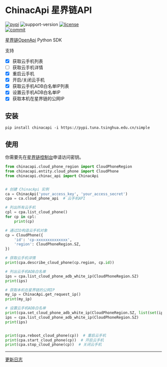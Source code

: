 # ChinacApi 星界链API

[![pypi](https://img.shields.io/pypi/v/chinacapi.svg)](https://pypi.org/project/chinacapi/)
![support-version](https://img.shields.io/pypi/pyversions/chinacapi) 
[![license](https://img.shields.io/github/license/AkagiYui/ChinacApi)](https://github.com/AkagiYui/ChinacApi/blob/master/LICENSE)  
[![commit](https://img.shields.io/github/last-commit/AkagiYui/ChinacApi)](https://github.com/AkagiYui/ChinacApi/commits/master)

[星界链OpenApi](https://docs-api.chinac.com/) Python SDK

支持

- [x] 获取云手机列表
- [ ] 获取云手机详情
- [x] 重启云手机
- [x] 开启/关闭云手机
- [x] 获取云手机ADB白名单IP列表
- [x] 设置云手机ADB白名单IP
- [x] 获取本机在星界链的公网IP

## 安装

```shell
pip install chinacapi -i https://pypi.tuna.tsinghua.edu.cn/simple
```

## 使用

你需要先在[星界链控制台](https://console.chinac.com/iam)申请访问密钥。

```python
from chinacapi.cloud_phone_region import CloudPhoneRegion
from chinacapi.entity.cloud_phone import CloudPhone
from chinacapi.chinac_api import ChinacApi


# 创建 ChinacApi 实例
ca = ChinacApi('your_access_key', 'your_access_secret')
cpa = ca.cloud_phone_api  # 云手机API

# 列出所有云手机
cpl = cpa.list_cloud_phone()
for cp in cpl:
    print(cp)

# 通过ID构造云手机对象
cp = CloudPhone({
    'id': 'cp-xxxxxxxxxxxxxx',
    'region': CloudPhoneRegion.SZ,
})

# 获取云手机详情
print(cpa.describe_cloud_phone(cp.region, cp.id))

# 列出云手机ADB白名单
ips = cpa.list_cloud_phone_adb_white_ip(CloudPhoneRegion.SZ)
print(ips)

# 获取本机在星界链的公网IP
my_ip = ChinacApi.get_request_ip()
print(my_ip)

# 设置云手机ADB白名单
print(cpa.set_cloud_phone_adb_white_ip(CloudPhoneRegion.SZ, list(set(ips + my_ip))))
ips = cpa.list_cloud_phone_adb_white_ip(CloudPhoneRegion.SZ)
print(ips)


print(cpa.reboot_cloud_phone(cp))  # 重启云手机
print(cpa.start_cloud_phone(cp))  # 开启云手机
print(cpa.stop_cloud_phone(cp))  # 关闭云手机
```

---

[更新日志](https://github.com/AkagiYui/ChinacApi/blob/master/Changelog.md)
